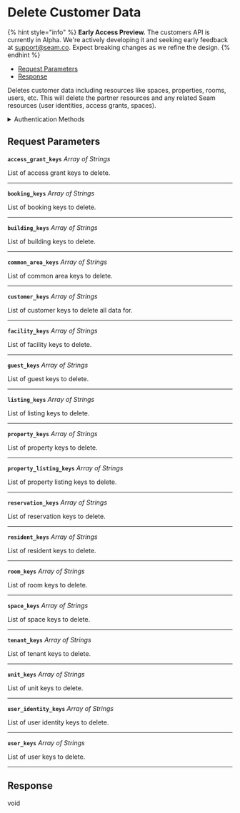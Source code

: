 # Delete Customer Data
{% hint style="info" %}
**Early Access Preview.** The customers API is currently in Alpha. We're actively developing it and seeking early feedback at [support@seam.co](mailto:support@seam.co). Expect breaking changes as we refine the design.
{% endhint %}

- [Request Parameters](#request-parameters)
- [Response](#response)

Deletes customer data including resources like spaces, properties, rooms, users, etc.
This will delete the partner resources and any related Seam resources (user identities, access grants, spaces).


<details>

<summary>Authentication Methods</summary>

- API key
- Personal access token
  <br>Must also include the `seam-workspace` header in the request.

To learn more, see [Authentication](https://docs.seam.co/latest/api/authentication).
</details>

## Request Parameters

**`access_grant_keys`** *Array* *of Strings*

List of access grant keys to delete.

---

**`booking_keys`** *Array* *of Strings*

List of booking keys to delete.

---

**`building_keys`** *Array* *of Strings*

List of building keys to delete.

---

**`common_area_keys`** *Array* *of Strings*

List of common area keys to delete.

---

**`customer_keys`** *Array* *of Strings*

List of customer keys to delete all data for.

---

**`facility_keys`** *Array* *of Strings*

List of facility keys to delete.

---

**`guest_keys`** *Array* *of Strings*

List of guest keys to delete.

---

**`listing_keys`** *Array* *of Strings*

List of listing keys to delete.

---

**`property_keys`** *Array* *of Strings*

List of property keys to delete.

---

**`property_listing_keys`** *Array* *of Strings*

List of property listing keys to delete.

---

**`reservation_keys`** *Array* *of Strings*

List of reservation keys to delete.

---

**`resident_keys`** *Array* *of Strings*

List of resident keys to delete.

---

**`room_keys`** *Array* *of Strings*

List of room keys to delete.

---

**`space_keys`** *Array* *of Strings*

List of space keys to delete.

---

**`tenant_keys`** *Array* *of Strings*

List of tenant keys to delete.

---

**`unit_keys`** *Array* *of Strings*

List of unit keys to delete.

---

**`user_identity_keys`** *Array* *of Strings*

List of user identity keys to delete.

---

**`user_keys`** *Array* *of Strings*

List of user keys to delete.

---


## Response

void

